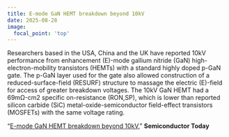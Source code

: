 ```yaml
---
title: E-mode GaN HEMT breakdown beyond 10kV
date: 2025-08-28
image:
  focal_point: 'top'
---
```


Researchers based in the USA, China and the UK have reported 10kV performance from enhancement (E)-mode gallium nitride (GaN) high-electron-mobility transistors (HEMTs) with a standard highly doped p-GaN gate. The p-GaN layer used for the gate also allowed construction of a reduced-surface-field (RESURF) structure to massage the electric (E)-field for access of greater breakdown voltages. The 10kV GaN HEMT had a 69mΩ-cm2 specific on-resistance (RON,SP), which is lower than reported silicon carbide (SiC) metal-oxide-semiconductor field-effect transistors (MOSFETs) with the same voltage rating.

<!--more-->

“[E-mode GaN HEMT breakdown beyond 10kV](https://semiconductor-today.com/news_items/2025/aug/uhk-280825.shtml),” <strong>Semiconductor Today</strong>
